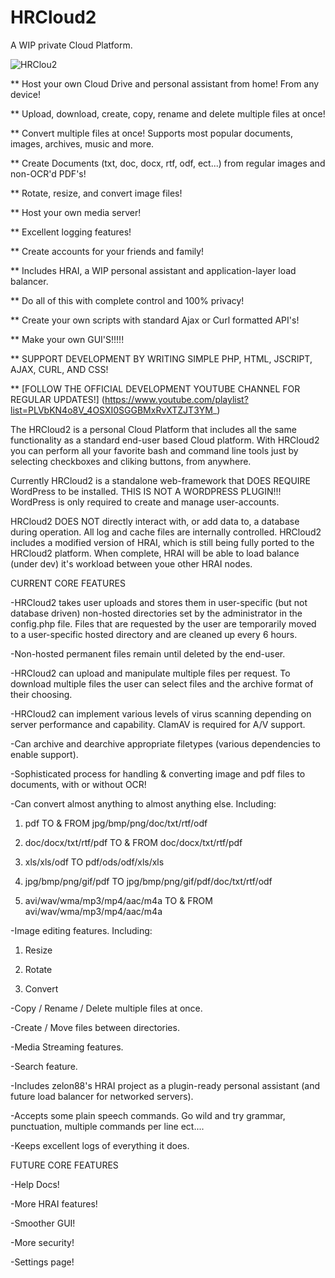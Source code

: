 # HRCloud2
A WIP private Cloud Platform.

![HRClou2](https://github.com/zelon88/HRCloud2/blob/master/Screenshots/HRCloud2_0.png)

** Host your own Cloud Drive and personal assistant from home! From any device!

** Upload, download, create, copy, rename and delete multiple files at once!

** Convert multiple files at once! Supports most popular documents, images, archives, music and more.

** Create Documents (txt, doc, docx, rtf, odf, ect...) from regular images and non-OCR'd PDF's! 

** Rotate, resize, and convert image files!

** Host your own media server!

** Excellent logging features!

** Create accounts for your friends and family!

** Includes HRAI, a WIP personal assistant and application-layer load balancer.

** Do all of this with complete control and 100% privacy! 

** Create your own scripts with standard Ajax or Curl formatted API's!

** Make your own GUI'S!!!!! 

** SUPPORT DEVELOPMENT BY WRITING SIMPLE PHP, HTML, JSCRIPT, AJAX, CURL, AND CSS!

** [FOLLOW THE OFFICIAL DEVELOPMENT YOUTUBE CHANNEL FOR REGULAR UPDATES!] (https://www.youtube.com/playlist?list=PLVbKN4o8V_4OSXI0SGGBMxRvXTZJT3YM_)

The HRCloud2 is a personal Cloud Platform that includes all the same functionality as a standard end-user based Cloud platform. With HRCloud2 you can perform all your favorite bash and command line tools just by selecting checkboxes and cliking buttons, from anywhere.

Currently HRCloud2 is a standalone web-framework that DOES REQUIRE WordPress to be installed. THIS IS NOT A WORDPRESS PLUGIN!!! WordPress is only required to create and manage user-accounts.

HRCloud2 DOES NOT directly interact with, or add data to, a database during operation. All log and cache files are internally controlled. HRCloud2 includes a modified version of HRAI, which is still being fully ported to the HRCloud2 platform. When complete, HRAI will be able to load balance (under dev) it's workload between youe other HRAI nodes.


CURRENT CORE FEATURES

-HRCloud2 takes user uploads and stores them in user-specific (but not database driven) non-hosted directories set by the administrator in the config.php file. Files that are requested by the user are temporarily moved to a user-specific hosted directory and are cleaned up every 6 hours. 

-Non-hosted permanent files remain until deleted by the end-user.

-HRCloud2 can upload and manipulate multiple files per request. To download multiple files the user can select files and the archive format of their choosing.

-HRCloud2 can implement various levels of virus scanning depending on server performance and capability. ClamAV is required for A/V support.

-Can archive and dearchive appropriate filetypes (various dependencies to enable support).

-Sophisticated process for handling & converting image and pdf files to documents, with or without OCR!

-Can convert almost anything to almost anything else. Including:

   1. pdf TO & FROM jpg/bmp/png/doc/txt/rtf/odf

   2. doc/docx/txt/rtf/pdf TO & FROM doc/docx/txt/rtf/pdf

   3. xls/xls/odf TO  pdf/ods/odf/xls/xls

   4. jpg/bmp/png/gif/pdf TO jpg/bmp/png/gif/pdf/doc/txt/rtf/odf

   5. avi/wav/wma/mp3/mp4/aac/m4a TO & FROM avi/wav/wma/mp3/mp4/aac/m4a

-Image editing features. Including:

   1. Resize

   2. Rotate

   3. Convert

-Copy / Rename / Delete multiple files at once.

-Create / Move files between directories.

-Media Streaming features.

-Search feature.

-Includes zelon88's HRAI project as a plugin-ready personal assistant (and future load balancer for networked servers).
  
-Accepts some plain speech commands. Go wild and try grammar, punctuation, multiple commands per line ect....
  
-Keeps excellent logs of everything it does.

FUTURE CORE FEATURES

-Help Docs!

-More HRAI features!

-Smoother GUI!

-More security!

-Settings page!

